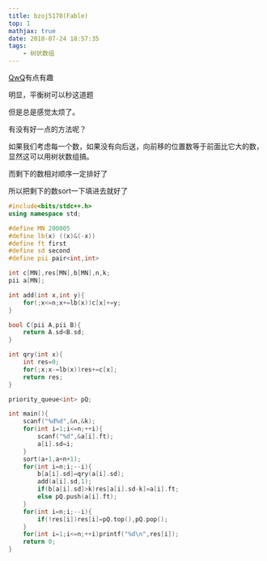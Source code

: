 ```yaml
---
title: bzoj5170(Fable)
top: 1
mathjax: true
date: 2018-07-24 18:57:35
tags:
	- 树状数组
---
```


[QwQ](https://www.lydsy.com/JudgeOnline/problem.php?id=5170)有点有趣

明显，平衡树可以秒这道题

但是总是感觉太烦了。

有没有好一点的方法呢？

如果我们考虑每一个数，如果没有向后送，向前移的位置数等于前面比它大的数，显然这可以用树状数组搞。

而剩下的数相对顺序一定排好了

所以把剩下的数sort一下填进去就好了
```cpp
#include<bits/stdc++.h>
using namespace std;

#define MN 200005
#define lb(x) ((x)&(-x))
#define ft first
#define sd second
#define pii pair<int,int>

int c[MN],res[MN],b[MN],n,k;
pii a[MN];

int add(int x,int y){
	for(;x<=n;x+=lb(x))c[x]+=y;
}

bool C(pii A,pii B){
	return A.sd<B.sd;
}

int qry(int x){
	int res=0;
	for(;x;x-=lb(x))res+=c[x];
	return res;
}

priority_queue<int> pQ;

int main(){
	scanf("%d%d",&n,&k);
	for(int i=1;i<=n;++i){
		scanf("%d",&a[i].ft);
		a[i].sd=i;
	}
	sort(a+1,a+n+1);
	for(int i=n;i;--i){
		b[a[i].sd]=qry(a[i].sd);
		add(a[i].sd,1);
		if(b[a[i].sd]>k)res[a[i].sd-k]=a[i].ft;
		else pQ.push(a[i].ft);
	}
	for(int i=n;i;--i){
		if(!res[i])res[i]=pQ.top(),pQ.pop();
	}
	for(int i=1;i<=n;++i)printf("%d\n",res[i]);
	return 0;
}
```
